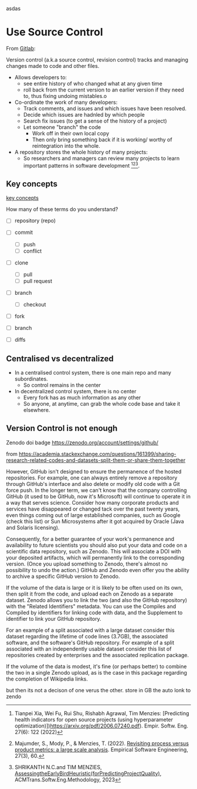 asdas

# Use Source Control

From [Gitlab](https://about.gitlab.com/topics/version-control/):

Version control (a.k.a  source control, revision control)
tracks and managing changes made to code and other files. 

- Allows developers to:
  - see entire history of who changed what at any given time 
  -  roll back from the current version to an earlier version if they need to, thus fixing 
     undoing mistables.o
- Co-ordinate the work of many developers:
  - Track comments, and issues and which issues have been resolved.
  - Decide which issues are hadnled by which people
  - Search fix issues (to get a sense of the history of a project)
  - Let someone "branch" the code
    - Work off in their own local copy
    - Then only bring something back if it is working/ worthy of reintegration into the whole.
- A repository stores the whole history of many projects:
  - So researchers and managers can review many projects to learn important patterns in software
    development [^estimate][^process][^early].

## Key concepts

[key concepts](https://www.youtube.com/watch?v=ng9m3EGLeTY)

How many of these terms do you understand? 

- [ ] repository (repo)
- [ ] commit
  - [ ] push
  - [ ] conflict
- [ ] clone
  - [ ] pull
  - [ ] pull request
- [ ] branch
  - [ ] checkout
- [ ] fork
- [ ] branch
- [ ] diffs


## Centralised vs decentralized

- In a centralised  control system, there is one main repo and many  subordinates.
  - So control remains in the center
- In decentralized control system, there is no center
  - Every fork has as much information as any other
  - So anyone, at anytime, can grab the whole code base and take it elsewhere.

## Version Control is not enough

Zenodo doi badge
https://zenodo.org/account/settings/github/

from https://academia.stackexchange.com/questions/161399/sharing-research-related-codes-and-datasets-split-them-or-share-them-together

However, GitHub isn't designed to ensure the permanence of the hosted repositories. For example, one can always entirely remove a repository through GitHub's interface and also delete or modify old code with a Git force push. In the longer term, we can't know that the company controlling GitHub (it used to be GitHub, now it's Microsoft) will continue to operate it in a way that serves science. Consider how many corporate products and services have disappeared or changed tack over the past twenty years, even things coming out of large established companies, such as Google (check this list) or Sun Microsystems after it got acquired by Oracle (Java and Solaris licensing).

Consequently, for a better guarantee of your work's permanence and availability to future scientists you should also put your data and code on a scientific data repository, such as Zenodo. This will associate a DOI with your deposited artifacts, which will permanently link to the corresponding version. (Once you upload something to Zenodo, there's almost no possibility to undo the action.) GitHub and Zenodo even offer you the ability to archive a specific GitHub version to Zenodo.

If the volume of the data is large or it is likely to be often used on its own, then split it from the code, and upload each on Zenodo as a separate dataset. Zenodo allows you to link the two (and also the GitHub repository) with the "Related Identifiers" metadata. You can use the Compiles and Compiled by identifiers for linking code with data, and the Supplement to identifier to link your GitHub repository.

For an example of a split associated with a large dataset consider this dataset regarding the lifetime of code lines (3.7GB), the associated software, and the software's GitHub repository. For example of a split associated with an independently usable dataset consider this list of repositories created by enterprises and the associated replication package.

If the volume of the data is modest, it's fine (or perhaps better) to combine the two in a single Zenodo upload, as is the case in this package regarding the completion of Wikipedia links.

but then its not a decison of one verus the other. store in GB the auto lonk to zendo

[^estimate]: Tianpei Xia, Wei Fu, Rui Shu, Rishabh Agrawal, Tim Menzies:
[Predicting health indicators for open source projects (using hyperparameter optimization)])https://arxiv.org/pdf/2006.07240.pdf). Empir. Softw. Eng. 27(6): 122 (2022)
[^process]: Majumder, S., Mody, P., & Menzies, T. (2022). 
[Revisiting process versus product metrics: a large scale analysis](https://arxiv.org/pdf/2008.09569.pdf). Empirical Software Engineering, 27(3), 60.
[^early]: SHRIKANTH N.C.and TIM MENZIES, [AssessingtheEarlyBirdHeuristic(forPredictingProjectQuality)](https://dl.acm.org/doi/pdf/10.1145/3583565), ACMTrans.Softw.Eng.Methodology, 2023

